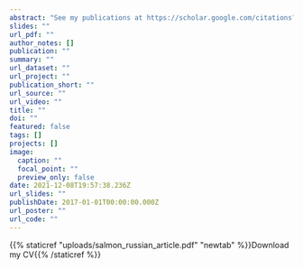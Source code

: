 ```yaml
---
abstract: "See my publications at https://scholar.google.com/citations?user=2RHw5JYAAAAJ&hl=en&oi=ao"
slides: ""
url_pdf: ""
author_notes: []
publication: ""
summary: ""
url_dataset: ""
url_project: ""
publication_short: ""
url_source: ""
url_video: ""
title: ""
doi: ""
featured: false
tags: []
projects: []
image:
  caption: ""
  focal_point: ""
  preview_only: false
date: 2021-12-08T19:57:38.236Z
url_slides: ""
publishDate: 2017-01-01T00:00:00.000Z
url_poster: ""
url_code: ""
---  
```


{{% staticref "uploads/salmon_russian_article.pdf" "newtab" %}}Download my CV{{% /staticref %}}
